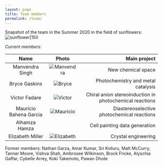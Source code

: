 ```yaml
---
layout: page
title: Team members 
permalink: /team/
---
```

Snapshot of the team in the Summer 2020 in the field of sunflowers:
![sunflower|150](/_assets/sunflowers.JPG)

*Current members:*

|  Name            | Photo | Main project
:-----------------:|:-----:|-----------------:
Manvendra Singh | ![Manvendra](/_assets/manvendra.JPG) | New chemical space
Bryce Gaskins | ![Bryce](/_assets/bryce.JPG) | Photochemistry and metal catalysis
Victor Fadare |![Victor](/_assets/victor.JPG) | Chiral anion stereoinduction in photochemical reactions
Mauricio Bahena Garcia |![Mauricio](/_assets/mauricio.JPG) | Diastereoselective photochemical reactions
Alhamza Hamza | | Cell painting data generation
Elizabeth Miller |![Elizabeth](/_assets/elizabeth.JPG) | Crystal engineering

Former members: Nathan Garza, Amar Kumar, Sri Kolluru, Matt McCurry, Tanner Moore, Vishva Shah, Ambrosee Wilkinson, Brock Fricke, Alyschia Gaffar, Cybelle Arrey, Koki Takemoto, Pawan Dhote



